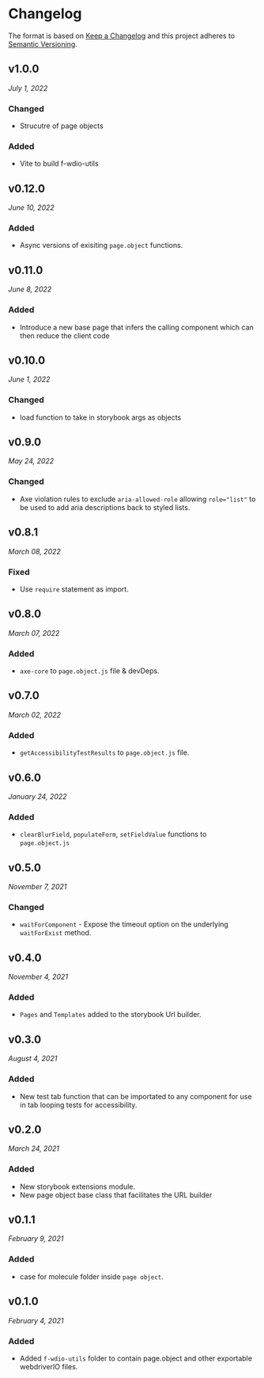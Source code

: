 # Changelog

The format is based on [Keep a Changelog](http://keepachangelog.com/en/1.0.0/)
and this project adheres to [Semantic Versioning](http://semver.org/spec/v2.0.0.html).

v1.0.0
------------------------------
*July 1, 2022*

### Changed
- Strucutre of page objects

### Added
- Vite to build f-wdio-utils

v0.12.0
------------------------------
*June 10, 2022*

### Added
- Async versions of exisiting `page.object` functions.


v0.11.0
------------------------------
*June 8, 2022*

### Added
- Introduce a new base page that infers the calling component which can then reduce the client code


v0.10.0
------------------------------
*June 1, 2022*

### Changed
- load function to take in storybook args as objects


v0.9.0
------------------------------
*May 24, 2022*

### Changed
- Axe violation rules to exclude `aria-allowed-role` allowing `role="list"` to be used to add aria descriptions back to styled lists.


v0.8.1
------------------------------
*March 08, 2022*

### Fixed
- Use `require` statement as import.


v0.8.0
------------------------------
*March 07, 2022*

### Added
- `axe-core` to `page.object.js` file & devDeps.


v0.7.0
------------------------------
*March 02, 2022*

### Added
- `getAccessibilityTestResults` to `page.object.js` file.


v0.6.0
------------------------------
*January 24, 2022*

### Added
- `clearBlurField`, `populateForm`, `setFieldValue` functions to `page.object.js`


v0.5.0
------------------------------
*November 7, 2021*

### Changed
- `waitForComponent` - Expose the timeout option on the underlying `waitForExist` method.


v0.4.0
------------------------------
*November 4, 2021*

### Added
- `Pages` and `Templates` added to the storybook Url builder.


v0.3.0
------------------------------
*August 4, 2021*

### Added
- New test tab function that can be importated to any component for use in tab looping tests for accessibility.

v0.2.0
------------------------------
*March 24, 2021*

### Added
- New storybook extensions module.
- New page object base class that facilitates the URL builder

v0.1.1
------------------------------
*February 9, 2021*

### Added
- case for molecule folder inside `page object`.


v0.1.0
------------------------------
*February 4, 2021*

### Added
- Added `f-wdio-utils` folder to contain page.object and other exportable webdriverIO files.
